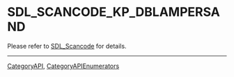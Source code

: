 # SDL_SCANCODE_KP_DBLAMPERSAND

Please refer to [SDL_Scancode](SDL_Scancode) for details.

----
[CategoryAPI](CategoryAPI), [CategoryAPIEnumerators](CategoryAPIEnumerators)

